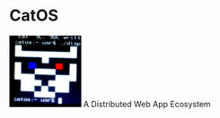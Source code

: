 # CatOS
![CatOS](https://github.com/kcallow/CatOS/raw/master/cats.png "CatOS Logo")
A Distributed Web App Ecosystem
